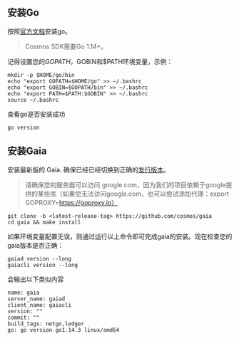 ## 安装Go

按照[官方文档](https://golang.org/doc/install )安装go。
> Cosmos SDK需要Go 1.14+。

记得设置您的$GOPATH，$GOBIN和$PATH环境变量，示例：
```shell script
mkdir -p $HOME/go/bin
echo "export GOPATH=$HOME/go" >> ~/.bashrc
echo "export GOBIN=$GOPATH/bin" >> ~/.bashrc
echo "export PATH=$PATH:$GOBIN" >> ~/.bashrc
source ~/.bashrc
```
查看go是否安装成功
```shell script
go version
```
## 安装Gaia
安装最新版的 Gaia. 确保已经已经切换到正确的[发行版本](https://github.com/cosmos/gaia/releases )。
>请确保您的服务器可以访问 google.com，因为我们的项目依赖于google提供的某些库（如果您无法访问google.com，也可以尝试添加代理：export GOPROXY=https://goproxy.io）
```shell script
git clone -b <latest-release-tag> https://github.com/cosmos/gaia
cd gaia && make install
```
如果环境变量配置无误，则通过运行以上命令即可完成gaia的安装。现在检查您的gaia版本是否正确：
```shell script
gaiad version --long
gaiacli version --long
```
会输出以下类似内容
```shell script
name: gaia
server_name: gaiad
client_name: gaiacli
version: ""
commit: ""
build_tags: netgo,ledger
go: go version go1.14.3 linux/amd64
```